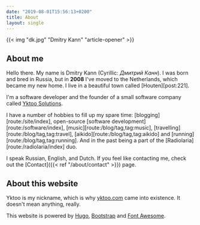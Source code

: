 ```yaml
---
date: "2019-08-01T15:56:13+0200"
title: About
layout: single
---
```


{{< img "dk.jpg" "Dmitry Kann" "article-opener" >}}

## About me

Hello there. My name is Dmitry Kann (Cyrillic: *Дмитрий Канн*). I was born and bred in Russia, but in **2008** I've moved to the Netherlands, which became my new home. I live in a beautiful town called [Houten][post:221].

I'm a software developer and the founder of a small software company called [Yktoo Solutions](https://yktoo.solutions).

I have a number of hobbies to fill up my spare time: [blogging][route:/site/index], open-source [software development][route:/software/index], [music][route:/blog/tag,tag:music], [travelling][route:/blog/tag,tag:travel], [aikido][route:/blog/tag,tag:aikido] and [running][route:/blog/tag,tag:running]. And in the past being a part of the [Radiolaria][route:/radiolaria/index] duo.

I speak Russian, English, and Dutch. If you feel like contacting me, check out the [Contact]({{< ref "/about/contact" >}}) page.

## About this website

Yktoo is my nickname, which is why <u>yktoo.com</u> came into existence. It doesn't mean anything, really.

This website is powered by [Hugo](https://gohugo.io/), [Bootstrap](http://getbootstrap.com/) and [Font Awesome](https://fontawesome.com/).
